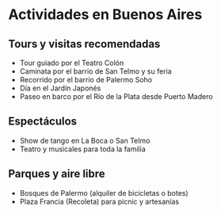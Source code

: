 # Actividades en Buenos Aires

## Tours y visitas recomendadas

- Tour guiado por el Teatro Colón
- Caminata por el barrio de San Telmo y su feria
- Recorrido por el barrio de Palermo Soho
- Día en el Jardín Japonés
- Paseo en barco por el Río de la Plata desde Puerto Madero

## Espectáculos

- Show de tango en La Boca o San Telmo
- Teatro y musicales para toda la familia

## Parques y aire libre

- Bosques de Palermo (alquiler de bicicletas o botes)
- Plaza Francia (Recoleta) para picnic y artesanías